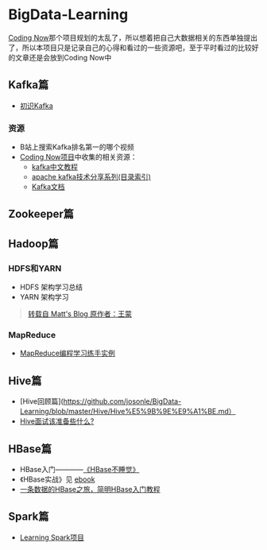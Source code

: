 # BigData-Learning
[Coding Now](https://github.com/josonle/Coding-Now)那个项目规划的太乱了，所以想着把自己大数据相关的东西单独提出了，所以本项目只是记录自己的心得和看过的一些资源吧，至于平时看过的比较好的文章还是会放到Coding Now中
## Kafka篇
- [初识Kafka](https://github.com/josonle/BigData-Learning/blob/master/Kafka/%E5%88%9D%E8%AF%86Kafka.md)

### 资源
- B站上搜索Kafka排名第一的哪个视频
- [Coding Now项目](https://github.com/josonle/Coding-Now)中收集的相关资源：
    - [kafka中文教程](<http://orchome.com/kafka/index>)
    - [apache kafka技术分享系列(目录索引)](https://blog.csdn.net/lizhitao/article/details/39499283)
    - [Kafka文档](http://kafka.apachecn.org)

## Zookeeper篇

## Hadoop篇

### HDFS和YARN
- HDFS 架构学习总结
- YARN 架构学习
> [转载自 Matt's Blog 原作者：王蒙](https://github.com/josonle/Coding-Now/tree/master/%E5%A4%A7%E6%95%B0%E6%8D%AE/hadoop%E7%B3%BB%E5%88%97/%E8%BD%AC%E8%BD%BD)


### MapReduce

- [MapReduce编程学习练手实例](https://github.com/josonle/MapReduce-Demo)

## Hive篇

- [Hive回顾篇](https://github.com/josonle/BigData-Learning/blob/master/Hive/Hive%E5%9B%9E%E9%A1%BE.md）
- [Hive面试该准备些什么?](https://github.com/josonle/BigData-Learning/blob/master/Hive/Hive%E9%9D%A2%E8%AF%95%E8%AF%A5%E5%87%86%E5%A4%87%E4%BA%9B%E5%95%A5%EF%BC%9F.md)

## HBase篇
- HBase入门————[《HBase不睡觉》](http://kittyandpuppy.coolplayer.net/HBase.pdf)
- 《HBase实战》见 [ebook](https://github.com/josonle/Coding-Now#eBook%E5%92%8C%E8%A7%86%E9%A2%91%E8%B5%84%E6%BA%90)
- [一条数据的HBase之旅，简明HBase入门教程](http://www.nosqlnotes.com/technotes/hbase/hbase-overview-concepts/)

## Spark篇

- [Learning Spark项目](https://github.com/josonle/Learning-Spark)
